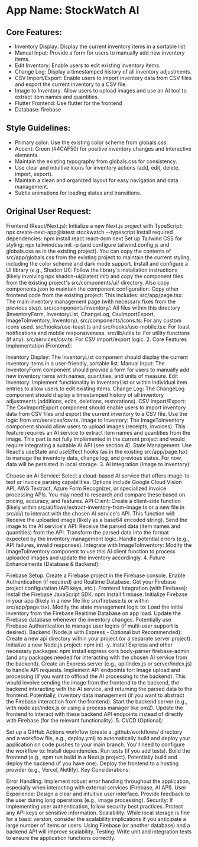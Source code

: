 # **App Name**: StockWatch AI

## Core Features:

- Inventory Display: Display the current inventory items in a sortable list.
- Manual Input: Provide a form for users to manually add new inventory items.
- Edit Inventory: Enable users to edit existing inventory items.
- Change Log: Display a timestamped history of all inventory adjustments.
- CSV Import/Export: Enable users to import inventory data from CSV files and export the current inventory to a CSV file.
- Image to Inventory: Allow users to upload images and use an AI tool to extract item names and quantities.
- Flutter Frontend: Use flutter for the frontend
- Database: firebase

## Style Guidelines:

- Primary color: Use the existing color scheme from globals.css.
- Accent: Green (#4CAF50) for positive inventory changes and interactive elements.
- Maintain the existing typography from globals.css for consistency.
- Use clear and intuitive icons for inventory actions (add, edit, delete, import, export).
- Maintain a clean and organized layout for easy navigation and data management.
- Subtle animations for loading states and transitions.

## Original User Request:
Frontend (React/Next.js): Initialize a new Next.js project with TypeScript: npx create-next-app@latest stockwatch --typescript Install required dependencies: npm install react react-dom next Set up Tailwind CSS for styling: npx tailwindcss init -p (and configure tailwind.config.js and globals.css as in the existing project). You can copy the contents of src/app/globals.css from the existing project to maintain the current styling, including the color scheme and dark mode support. Install and configure a UI library (e.g., Shadcn UI): Follow the library's installation instructions (likely involving npx shadcn-ui@latest init) and copy the component files from the existing project's src/components/ui/ directory. Also copy components.json to maintain the component configuration. Copy other frontend code from the existing project: This includes: src/app/page.tsx: The main inventory management page (with necessary fixes from the previous step). src/components/inventory/: All files within this directory (InventoryForm, InventoryList, ChangeLog, CsvImportExport, ImageToInventory, Inventory). src/components/icons.ts: For any custom icons used. src/hooks/use-toast.ts and src/hooks/use-mobile.tsx: For toast notifications and mobile responsiveness. src/lib/utils.ts: For utility functions (if any). src/services/csv.ts: For CSV import/export logic. 2. Core Features Implementation (Frontend):

Inventory Display: The InventoryList component should display the current inventory items in a user-friendly, sortable list. Manual Input: The InventoryForm component should provide a form for users to manually add new inventory items with names, quantities, and units of measure. Edit Inventory: Implement functionality in InventoryList or within individual item entries to allow users to edit existing items. Change Log: The ChangeLog component should display a timestamped history of all inventory adjustments (additions, edits, deletions, restorations). CSV Import/Export: The CsvImportExport component should enable users to import inventory data from CSV files and export the current inventory to a CSV file. Use the logic from src/services/csv.ts. Image to Inventory: The ImageToInventory component should allow users to upload images (receipts, invoices). This feature requires an AI service to extract item names and quantities from the image. This part is not fully implemented in the current project and would require integrating a suitable AI API (see section 4). State Management: Use React's useState and useEffect hooks (as in the existing src/app/page.tsx) to manage the inventory data, change log, and previous states. For now, data will be persisted in local storage. 3. AI Integration (Image to Inventory):

Choose an AI Service: Select a cloud-based AI service that offers image-to-text or invoice parsing capabilities. Options include Google Cloud Vision API, AWS Textract, Azure Form Recognizer, or specialized invoice processing APIs. You may need to research and compare these based on pricing, accuracy, and features. API Client: Create a client-side function (likely within src/ai/flows/extract-inventory-from-image.ts or a new file in src/ai/) to interact with the chosen AI service's API. This function will: Receive the uploaded image (likely as a base64 encoded string). Send the image to the AI service's API. Receive the parsed data (item names and quantities) from the API. Transform the parsed data into the format expected by the inventory management logic. Handle potential errors (e.g., API failures, invalid responses). Integrate with ImageToInventory: Modify the ImageToInventory component to use this AI client function to process uploaded images and update the inventory accordingly. 4. Future Enhancements (Database & Backend):

Firebase Setup: Create a Firebase project in the Firebase console. Enable Authentication (if required) and Realtime Database. Get your Firebase project configuration (API keys, etc.). Frontend Integration (with Firebase): Install the Firebase JavaScript SDK: npm install firebase. Initialize Firebase in your app (likely in a new file like src/firebase.ts or within src/app/page.tsx). Modify the state management logic to: Load the initial inventory from the Firebase Realtime Database on app load. Update the Firebase database whenever the inventory changes. Potentially use Firebase Authentication to manage user logins (if multi-user support is desired). Backend (Node.js with Express - Optional but Recommended): Create a new api directory within your project (or a separate server project). Initialize a new Node.js project: npm init -y. Install Express and other necessary packages: npm install express cors body-parser firebase-admin (and any packages needed for interacting with the chosen AI service from the backend). Create an Express server (e.g., api/index.js or server/index.js) to handle API requests. Implement API endpoints for: Image upload and processing (if you want to offload the AI processing to the backend). This would involve sending the image from the frontend to the backend, the backend interacting with the AI service, and returning the parsed data to the frontend. Potentially, inventory data management (if you want to abstract the Firebase interaction from the frontend). Start the backend server (e.g., with node api/index.js or using a process manager like pm2). Update the frontend to interact with these backend API endpoints instead of directly with Firebase (for the relevant functionality). 5. CI/CD (Optional):

Set up a GitHub Actions workflow (create a .github/workflows/ directory and a workflow file, e.g., deploy.yml) to automatically build and deploy your application on code pushes to your main branch. You'll need to configure the workflow to: Install dependencies. Run tests (if you add tests). Build the frontend (e.g., npm run build in a Next.js project). Potentially build and deploy the backend (if you have one). Deploy the frontend to a hosting provider (e.g., Vercel, Netlify). Key Considerations:

Error Handling: Implement robust error handling throughout the application, especially when interacting with external services (Firebase, AI API). User Experience: Design a clear and intuitive user interface. Provide feedback to the user during long operations (e.g., image processing). Security: If implementing user authentication, follow security best practices. Protect any API keys or sensitive information. Scalability: While local storage is fine for a basic version, consider the scalability implications if you anticipate a large number of items or users. Using Firebase (or another database) and a backend API will improve scalability. Testing: Write unit and integration tests to ensure the application functions correctly.
  